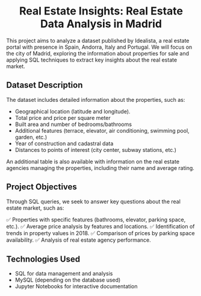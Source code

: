 # <center> Real Estate Insights: Real Estate Data Analysis in Madrid</center>

This project aims to analyze a dataset published by Idealista, a real estate portal with presence in Spain, Andorra, Italy and Portugal. We will focus on the city of Madrid, exploring the information about properties for sale and applying SQL techniques to extract key insights about the real estate market.

## **Dataset Description**

The dataset includes detailed information about the properties, such as:

 - Geographical location (latitude and longitude).
 - Total price and price per square meter
 - Built area and number of bedrooms/bathrooms
 - Additional features (terrace, elevator, air conditioning, swimming pool, garden, etc.)
 - Year of construction and cadastral data
 - Distances to points of interest (city center, subway stations, etc.)

An additional table is also available with information on the real estate agencies managing the properties, including their name and average rating.

## **Project Objectives**

Through SQL queries, we seek to answer key questions about the real estate market, such as:

✅ Properties with specific features (bathrooms, elevator, parking space, etc.).
✅ Average price analysis by features and locations.
✅ Identification of trends in property values in 2018.
✅ Comparison of prices by parking space availability.
✅ Analysis of real estate agency performance.

## **Technologies Used**
- SQL for data management and analysis
- MySQL (depending on the database used)
- Jupyter Notebooks for interactive documentation